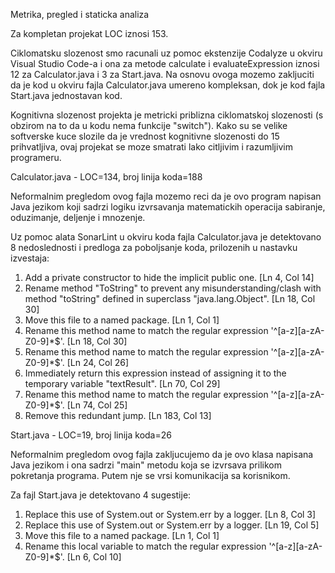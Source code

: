 Metrika, pregled i staticka analiza


Za kompletan projekat LOC iznosi 153.

Ciklomatsku slozenost smo racunali uz pomoc ekstenzije Codalyze u okviru Visual Studio Code-a i ona za metode calculate i evaluateExpression iznosi 12 za Calculator.java i 3 za Start.java. Na osnovu ovoga mozemo zakljuciti da je kod u okviru fajla Calculator.java umereno kompleksan, dok je kod fajla Start.java jednostavan kod.

Kognitivna slozenost projekta je metricki priblizna ciklomatskoj slozenosti (s obzirom na to da u kodu nema funkcije "switch"). Kako su se velike softverske kuce slozile da je vrednost kognitivne slozenosti do 15 prihvatljiva, ovaj projekat se moze smatrati lako citljivim i razumljivim programeru.


Calculator.java - LOC=134, broj linija koda=188

Neformalnim pregledom ovog fajla mozemo reci da je ovo program napisan Java jezikom koji sadrzi logiku izvrsavanja matematickih operacija sabiranje, oduzimanje, deljenje i mnozenje.

Uz pomoc alata SonarLint u okviru koda fajla Calculator.java je detektovano 8 nedoslednosti i predloga za poboljsanje koda, prilozenih u nastavku izvestaja:
1. Add a private constructor to hide the implicit public one. [Ln 4, Col 14]
2. Rename method "ToString" to prevent any misunderstanding/clash with method "toString" defined in superclass "java.lang.Object". [Ln 18, Col 30]
3. Move this file to a named package. [Ln 1, Col 1]
4. Rename this method name to match the regular expression '^[a-z][a-zA-Z0-9]*$'. [Ln 18, Col 30]
5. Rename this method name to match the regular expression '^[a-z][a-zA-Z0-9]*$'. [Ln 24, Col 26]
6. Immediately return this expression instead of assigning it to the temporary variable "textResult". [Ln 70, Col 29]
7. Rename this method name to match the regular expression '^[a-z][a-zA-Z0-9]*$'. [Ln 74, Col 25]
8. Remove this redundant jump. [Ln 183, Col 13]


Start.java - LOC=19, broj linija koda=26

Neformalnim pregledom ovog fajla zakljucujemo da je ovo klasa napisana Java jezikom i ona sadrzi "main" metodu koja se izvrsava prilikom pokretanja programa. Putem nje se vrsi komunikacija sa korisnikom.

Za fajl Start.java je detektovano 4 sugestije:
1. Replace this use of System.out or System.err by a logger. [Ln 8, Col 3]
2. Replace this use of System.out or System.err by a logger. [Ln 19, Col 5]
3. Move this file to a named package. [Ln 1, Col 1]
4. Rename this local variable to match the regular expression '^[a-z][a-zA-Z0-9]*$'. [Ln 6, Col 10]
